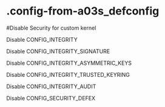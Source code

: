 # .config-from-a03s_defconfig
#Disable Security for custom kernel

Disable CONFIG_INTEGRITY

Disable CONFIG_INTEGRITY_SIGNATURE

Disable CONFIG_INTEGRITY_ASYMMETRIC_KEYS  

Disable CONFIG_INTEGRITY_TRUSTED_KEYRING  

Disable CONFIG_INTEGRITY_AUDIT

Disable CONFIG_SECURITY_DEFEX
